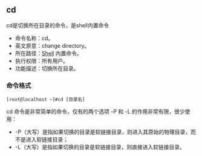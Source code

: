 ##		cd

cd是切换所在目录的命令，是shell内置命令

* 命令名称：cd。
*  英文原意：change directory。
*  所在路径：[Shell](http://c.biancheng.net/shell/) 内置命令。
*  执行权限：所有用户。
*  功能描述：切换所在目录。

###		命令格式

```
[root@localhost ~]#cd [目录名]
```

cd 命令是非常简单的命令，仅有的两个选项 -P 和 -L 的作用非常有限，很少使用： 

-  -P（大写）是指如果切换的目录是软链接目录，则进入其原始的物理目录，而不是进入软链接目录；
-  -L（大写）是指如果切换的目录是软链接目录，则直接进入软链接目录。

